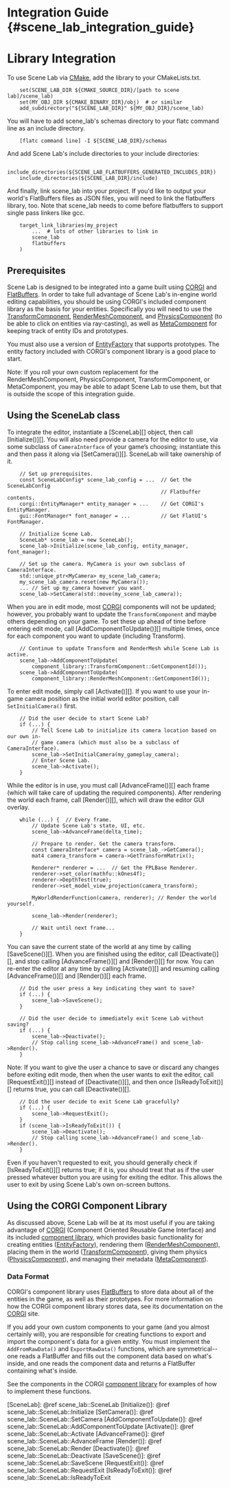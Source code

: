 Integration Guide    {#scene_lab_integration_guide}
=================

# Library Integration

To use Scene Lab via [CMake][], add the library to your CMakeLists.txt.

~~~
    set(SCENE_LAB_DIR ${CMAKE_SOURCE_DIR}/[path to scene lab]/scene_lab)
    set(MY_OBJ_DIR ${CMAKE_BINARY_DIR}/obj)  # or similar
    add_subdirectory("${SCENE_LAB_DIR}" ${MY_OBJ_DIR}/scene_lab)
~~~

You will have to add scene_lab's schemas directory to your flatc command
line as an include directory.

~~~
    [flatc command line] -I ${SCENE_LAB_DIR}/schemas
~~~

And add Scene Lab's include directories to your include directories:

~~~
    include_directories(${SCENE_LAB_FLATBUFFERS_GENERATED_INCLUDES_DIR})
    include_directories(${SCENE_LAB_DIR}/include)
~~~

And finally, link scene_lab into your project. If you'd like to output your
world's FlatBuffers files as JSON files, you will need to link the flatbuffers
library, too. Note that scene_lab needs to come before flatbuffers to support
single pass linkers like gcc.

~~~
    target_link_libraries(my_project
        ...  # lots of other libraries to link in
        scene_lab
        flatbuffers
    )
~~~

## Prerequisites

Scene Lab is designed to be integrated into a game built using [CORGI][] and
[FlatBuffers][]. In order to take full advantage of Scene Lab's in-engine world
editing capabilities, you should be using CORGI's included component library as
the basis for your entities. Specifically you will need to use the
[TransformComponent][], [RenderMeshComponent][], and [PhysicsComponent][] (to be
able to click on entities via ray-casting), as well as [MetaComponent][] for
keeping track of entity IDs and prototypes.

You must also use a version of [EntityFactory][] that supports prototypes. The
entity factory included with CORGI's component library is a good place to start.

Note: If you roll your own custom replacement for the RenderMeshComponent,
PhysicsComponent, TransformComponent, or MetaComponent, you may be able to adapt
Scene Lab to use them, but that is outside the scope of this integration guide.

## Using the SceneLab class

To integrate the editor, instantiate a [SceneLab][] object, then call
[Initialize()][]. You will also need provide a camera for the editor to use, via
some subclass of `CameraInterface` of your game’s choosing; instantiate this and
then pass it along via [SetCamera()][]. SceneLab will take ownership of it.

~~~{.cpp}
    // Set up prerequisites.
    const SceneLabConfig* scene_lab_config = ...  // Get the SceneLabConfig
                                                  // Flatbuffer contents.
    corgi::EntityManager* entity_manager = ...    // Get CORGI's EntityManager.
    gui::FontManager* font_manager = ...          // Get FlatUI's FontManager.

    // Initialize Scene Lab.
    SceneLab* scene_lab = new SceneLab();
    scene_lab->Initialize(scene_lab_config, entity_manager, font_manager);

    // Set up the camera. MyCamera is your own subclass of CameraInterface.
    std::unique_ptr<MyCamera> my_scene_lab_camera;
    my_scene_lab_camera.reset(new MyCamera());
    ... // Set up my_camera however you want.
    scene_lab->SetCamera(std::move(my_scene_lab_camera));
~~~

When you are in edit mode, most [CORGI][] components will not be updated;
however, you probably want to update the `TransformComponent` and maybe others
depending on your game. To set these up ahead of time before entering edit mode,
call [AddComponentToUpdate()][] multiple times, once for each component you want
to update (including Transform).

~~~{.cpp}
    // Continue to update Transform and RenderMesh while Scene Lab is active.
    scene_lab->AddComponentToUpdate(
        component_library::TransformComponent::GetComponentId());
    scene_lab->AddComponentToUpdate(
        component_library::RenderMeshComponent::GetComponentId());
~~~

To enter edit mode, simply call [Activate()][]. If you want to use your in-game
camera position as the initial world editor position, call `SetInitialCamera()`
first.

~~~{.cpp}
    // Did the user decide to start Scene Lab?
    if (...) {
        // Tell Scene Lab to initialize its camera location based on our own in-
        // game camera (which must also be a subclass of CameraInterface).
        scene_lab->SetInitialCamera(my_gameplay_camera);
        // Enter Scene Lab.
        scene_lab->Activate();
    }
~~~

While the editor is in use, you must call [AdvanceFrame()][] each frame (which
will take care of updating the required components). After rendering the world
each frame, call [Render()][], which will draw the editor GUI overlay.

~~~{.cpp}
    while (...) {  // Every frame.
        // Update Scene Lab's state, UI, etc.
        scene_lab->AdvanceFrame(delta_time);

        // Prepare to render. Get the camera transform.
        const CameraInterface* camera = scene_lab_->GetCamera();
        mat4 camera_transform = camera->GetTransformMatrix();

        Renderer* renderer = ...  // Get the FPLBase Renderer.
        renderer->set_color(mathfu::kOnes4f);
        renderer->DepthTest(true);
        renderer->set_model_view_projection(camera_transform);

        MyWorldRenderFunction(camera, renderer); // Render the world yourself.

        scene_lab->Render(renderer);

        // Wait until next frame...
    }
~~~

You can save the current state of the world at any time by calling
[SaveScene()][]. When you are finished using the editor, call [Deactivate()][],
and stop calling [AdvanceFrame()][] and [Render()][] for now. You can re-enter
the editor at any time by calling [Activate()][] and resuming calling
[AdvanceFrame()][] and [Render()][] each frame.

~~~{.cpp}
    // Did the user press a key indicating they want to save?
    if (...) {
        scene_lab->SaveScene();
    }

    // Did the user decide to immediately exit Scene Lab without saving?
    if (...) {
        scene_lab->Deactivate();
        // Stop calling scene_lab->AdvanceFrame() and scene_lab->Render().
    }
~~~

Note: If you want to give the user a chance to save or discard any changes
before exiting edit mode, then when the user wants to exit the editor, call
[RequestExit()][] instead of [Deactivate()][], and then once [IsReadyToExit()][]
returns true, you can call [Deactivate()][].

~~~{.cpp}
    // Did the user decide to exit Scene Lab gracefully?
    if (...) {
        scene_lab->RequestExit();
    }
    if (scene_lab->IsReadyToExit()) {
        scene_lab->Deactivate();
        // Stop calling scene_lab->AdvanceFrame() and scene_lab->Render().
    }
~~~

Even if you haven't requested to exit, you should generally check if
[IsReadyToExit()][] returns true; if it is, you should treat that as if the user
pressed whatever button you are using for exiting the editor. This allows the
user to exit by using Scene Lab's own on-screen buttons.

## Using the CORGI Component Library

As discussed above, Scene Lab will be at its most useful if you are taking
advantage of [CORGI][] (Component Oriented Reusable Game Interface) and its
included [component library][], which provides basic functionality for creating
entities ([EntityFactory][]), rendering them ([RenderMeshComponent][]), placing
them in the world ([TransformComponent][]), giving them physics
([PhysicsComponent][]), and managing their metadata ([MetaComponent][]).

### Data Format

CORGI's component library uses [FlatBuffers][] to store data about all of the
entities in the game, as well as their prototypes. For more information on how
the CORGI component library stores data, see its documentation on the [CORGI][]
site.

If you add your own custom components to your game (and you almost certainly
will), you are responsible for creating functions to export and import the
component's data for a given entity. You must implement the `AddFromRawData()`
and `ExportRawData()` functions, which are symmetrical--one reads a FlatBuffer
and fills out the component data based on what's inside, and one reads the
component data and returns a FlatBuffer containing what's inside.

See the components in the CORGI [component library][] for examples of how to
implement these functions.


  [CMake]: http://www.cmake.org/
  [CORGI]: https://google.github.io/corgi/
  [component library]: https://google.github.io/corgi/component_library.html
  [RenderMeshComponent]: https://google.github.io/corgi/render_mesh_component.html
  [TransformComponent]: https://google.github.io/corgi/transform_component.html
  [PhysicsComponent]: https://google.github.io/corgi/physics_component.html
  [MetaComponent]: https://google.github.io/corgi/meta_component.html
  [EntityFactory]: https://google.github.io/corgi/entity_factory.html
  [FlatBuffers]: https://google.github.io/flatbuffers/
  [SceneLab]: @ref scene_lab::SceneLab
  [Initialize()]: @ref scene_lab::SceneLab::Initialize
  [SetCamera()]: @ref scene_lab::SceneLab::SetCamera
  [AddComponentToUpdate()]: @ref scene_lab::SceneLab::AddComponentToUpdate
  [Activate()]: @ref scene_lab::SceneLab::Activate
  [AdvanceFrame()]: @ref scene_lab::SceneLab::AdvanceFrame
  [Render()]: @ref scene_lab::SceneLab::Render
  [Deactivate()]: @ref scene_lab::SceneLab::Deactivate
  [SaveScene()]: @ref scene_lab::SceneLab::SaveScene
  [RequestExit()]: @ref scene_lab::SceneLab::RequestExit
  [IsReadyToExit()]: @ref scene_lab::SceneLab::IsReadyToExit
